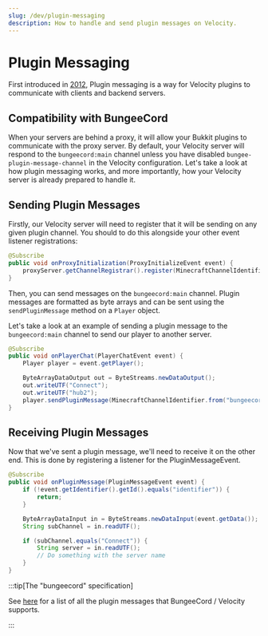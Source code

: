 ```yaml
---
slug: /dev/plugin-messaging
description: How to handle and send plugin messages on Velocity.
---
```


# Plugin Messaging

First introduced in [2012](https://web.archive.org/web/20220711204310/https://dinnerbone.com/blog/2012/01/13/minecraft-plugin-channels-messaging/),
Plugin messaging is a way for Velocity plugins to communicate with clients and backend servers. 

## Compatibility with BungeeCord

When your servers are behind a proxy, it will allow your Bukkit plugins to communicate with the proxy server.
By default, your Velocity server will respond to the `bungeecord:main` channel unless you have disabled 
`bungee-plugin-message-channel` in the Velocity configuration. Let's take a look at how plugin messaging works, 
and more importantly, how your Velocity server is already prepared to handle it.

## Sending Plugin Messages

Firstly, our Velocity server will need to register that it will be sending on any given plugin channel. 
You should to do this alongside your other event listener registrations:

```java
@Subscribe
public void onProxyInitialization(ProxyInitializeEvent event) {
    proxyServer.getChannelRegistrar().register(MinecraftChannelIdentifier.from("bungeecord:main"));
}
```

Then, you can send messages on the `bungeecord:main` channel.
Plugin messages are formatted as byte arrays and can be sent using the `sendPluginMessage` method on a `Player` object.

Let's take a look at an example of sending a plugin message to the `bungeecord:main` channel to send our player to another server.

```java
@Subscribe
public void onPlayerChat(PlayerChatEvent event) {
    Player player = event.getPlayer();

    ByteArrayDataOutput out = ByteStreams.newDataOutput();
    out.writeUTF("Connect");
    out.writeUTF("hub2");
    player.sendPluginMessage(MinecraftChannelIdentifier.from("bungeecord:main"), out.toByteArray());
}
```

## Receiving Plugin Messages

Now that we've sent a plugin message, we'll need to receive it on the other end.
This is done by registering a listener for the PluginMessageEvent.

```java
@Subscribe
public void onPluginMessage(PluginMessageEvent event) {
    if (!event.getIdentifier().getId().equals("identifier")) {
        return;
    }

    ByteArrayDataInput in = ByteStreams.newDataInput(event.getData());
    String subChannel = in.readUTF();

    if (subChannel.equals("Connect")) {
        String server = in.readUTF();
        // Do something with the server name
    }
}
```

:::tip[The "bungeecord" specification]

See [here](/paper/dev/plugin-messaging#bungeecord-plugin-message-types) for a list of all the plugin messages that BungeeCord / Velocity supports.

:::
